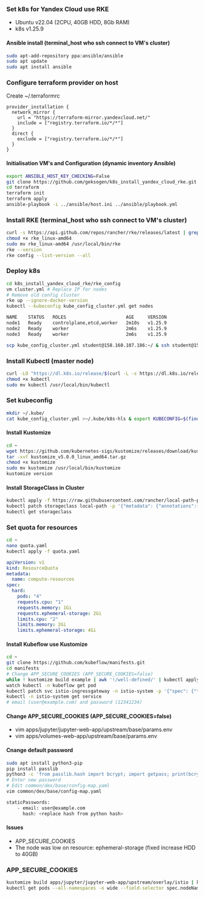 ### Set k8s for Yandex Cloud use RKE

* Ubuntu v22.04 (2CPU, 40GB HDD, 8Gb RAM)
* k8s v1.25.9

#### Ansible install (terminal_host who ssh connect to VM's cluster)
```Bash
sudo apt-add-repository ppa:ansible/ansible
sudo apt update
sudo apt install ansible
```

### Configure terraform provider on host
Create ~/.terraformrc
```
provider_installation {
  network_mirror {
    url = "https://terraform-mirror.yandexcloud.net/"
    include = ["registry.terraform.io/*/*"]
  }
  direct {
    exclude = ["registry.terraform.io/*/*"]
  }
} 
```

#### Initialisation VM's and Configuration (dynamic inventory Ansible)
```Bash
export ANSIBLE_HOST_KEY_CHECKING=False
git clone https://github.com/geksogen/k8s_install_yandex_cloud_rke.git
cd terraform
terraform init
terraform apply
ansible-playbook -i ../ansible/host.ini ../ansible/playbook.yml

```

### Install RKE (terminal_host who ssh connect to VM's cluster)
```Bash
curl -s https://api.github.com/repos/rancher/rke/releases/latest | grep download_url | grep amd64 | cut -d '"' -f 4 | wget -qi -
chmod +x rke_linux-amd64
sudo mv rke_linux-amd64 /usr/local/bin/rke
rke --version
rke config --list-version --all
```

### Deploy k8s
```Bash
cd k8s_install_yandex_cloud_rke/rke_config
vm cluster.yml # Replace IP for nodes
# Remove old config cluster
rke up --ignore-docker-version
kubectl --kubeconfig kube_config_cluster.yml get nodes 

NAME    STATUS   ROLES                      AGE     VERSION
node1   Ready    controlplane,etcd,worker   2m10s   v1.25.9
node2   Ready    worker                     2m6s    v1.25.9
node3   Ready    worker                     2m6s    v1.25.9

scp kube_config_cluster.yml student@158.160.107.186:~/ & ssh student@158.160.107.186
```

### Install Kubectl (master node)
```Bash
curl -LO "https://dl.k8s.io/release/$(curl -L -s https://dl.k8s.io/release/stable.txt)/bin/linux/amd64/kubectl"
chmod +x kubectl
sudo mv kubectl /usr/local/bin/kubectl
```

### Set kubeconfig
```Bash
mkdir ~/.kube/
cat kube_config_cluster.yml >~/.kube/k8s-hls & export KUBECONFIG=$(find ~/.kube -maxdepth 1 -type f -name '*' | tr "\n" ":")
```


#### Install Kustomize
```Bash
cd ~
wget https://github.com/kubernetes-sigs/kustomize/releases/download/kustomize%2Fv5.0.0/kustomize_v5.0.0_linux_amd64.tar.gz
tar -xvf kustomize_v5.0.0_linux_amd64.tar.gz
chmod +x kustomize
sudo mv kustomize /usr/local/bin/kustomize
kustomize version
```

#### Install StorageClass in Cluster
```Bash
kubectl apply -f https://raw.githubusercontent.com/rancher/local-path-provisioner/v0.0.22/deploy/local-path-storage.yaml
kubectl patch storageclass local-path -p '{"metadata": {"annotations":{"storageclass.kubernetes.io/is-default-class":"true"}}}'
kubectl get storageclass
```

### Set quota for resources
```Bash
cd ~
nano quota.yaml
kubectl apply -f quota.yaml
```

```yaml
apiVersion: v1
kind: ResourceQuota
metadata:
  name: compute-resources
spec:
  hard:
    pods: "4" 
    requests.cpu: "1" 
    requests.memory: 1Gi 
    requests.ephemeral-storage: 2Gi 
    limits.cpu: "2" 
    limits.memory: 2Gi 
    limits.ephemeral-storage: 4Gi
```

#### Install Kubeflow use Kustomize
```Bash
cd ~
git clone https://github.com/kubeflow/manifests.git
cd manifests
# Change APP_SECURE_COOKIES (APP_SECURE_COOKIES=false)
while ! kustomize build example | awk '!/well-defined/' | kubectl apply -f -; do echo "Retrying to apply resources"; sleep 10; done
watch kubectl -n kubeflow get pod 
kubectl patch svc istio-ingressgateway -n istio-system -p '{"spec": {"type": "NodePort"}}' 
kubectl -n istio-system get service
# email (user@example.com) and password (12341234)
```

#### Change APP_SECURE_COOKIES (APP_SECURE_COOKIES=false)
* vim apps/jupyter/jupyter-web-app/upstream/base/params.env
* vim apps/volumes-web-app/upstream/base/params.env 

#### Cnange default password 
```Bash
sudo apt install python3-pip
pip install passlib
python3 -c 'from passlib.hash import bcrypt; import getpass; print(bcrypt.using(rounds=12, ident="2y").hash(getpass.getpass()))'
# Enter new password
# Edit common/dex/base/config-map.yaml
vim common/dex/base/config-map.yaml

staticPasswords:
    - email: user@example.com
      hash: <replace hash from python hash>


```
#### Issues

* APP_SECURE_COOKIES
* The node was low on resource: ephemeral-storage (fixed increase HDD to 40GB)

### APP_SECURE_COOKIES
```Bash
kustomize build apps/jupyter/jupyter-web-app/upstream/overlay/istio | kubectl apply -f -
kubectl get pods --all-namespaces -o wide --field-selector spec.nodeName=<node>
```

